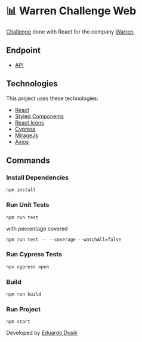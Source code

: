 # 📊 Warren Challenge Web

<a href="https://github.com/warrenbrasil/desafio-warren-web" target="_blank">Challenge</a> done with React for the company <a href="https://warren.com.br/" target="_blank">Warren</a>.

## Endpoint

- [API](https://warren-transactions-api.herokuapp.com/api/transactions)
## Technologies

This project uses these technologies:

- [React](https://reactjs.org/)
- [Styled Components](https://styled-components.com/)
- [React Icons](https://react-icons.github.io/react-icons/)
- [Cypress](https://www.cypress.io/)
- [MirageJs](https://miragejs.com/)
- [Axios](https://github.com/axios/axios)

## Commands

### Install Dependencies

```npm
npm install
```

### Run Unit Tests

```npm
npm run test
```
with percentage covered
```npm
npm run test -- --coverage --watchAll=false
```
### Run Cypress Tests

```npm
npx cypress open
```

### Build

```npm
npm run build
```

### Run Project

```npm
npm start
```

Developed by <a href="https://www.linkedin.com/in/eduardo-dos-santos-dusik-095100120/" target="_blank">Eduardo Dusik</a>
